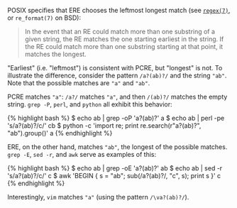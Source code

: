 POSIX specifies that ERE chooses the leftmost longest match (see
[`regex(7)`](http://linux.die.net/man/7/regex), or `re_format(7)` on BSD):

> In the event that an RE could match more than one substring of a given string,
> the RE matches the one starting earliest in the string. If the RE could match
> more than one substring starting at that point, it matches the longest.

"Earliest" (i.e. "leftmost") is consistent with PCRE, but "longest" is not. To
illustrate the difference, consider the pattern `/a?(ab)?/` and the string
`"ab"`. Note that the possible matches are `"a"` and `"ab"`.

PCRE matches `"a"`:  `/a?/` matches `"a"`, and then `/(ab)?/` matches the empty
string. `grep -P`, `perl`, and `python` all exhibit this behavior:

{% highlight bash %}
$ echo ab | grep -oP 'a?(ab)?'
a
$ echo ab | perl -pe 's/a?(ab)?/c/'
cb
$ python -c 'import re; print re.search(r"a?(ab)?", "ab").group()'
a
{% endhighlight %}

ERE, on the other hand, matches `"ab"`, the longest of the possible matches.
`grep -E`, `sed -r`, and `awk` serve as examples of this:

{% highlight bash %}
$ echo ab | grep -oE 'a?(ab)?'
ab
$ echo ab | sed -r 's/a?(ab)?/c/'
c
$ awk 'BEGIN { s = "ab"; sub(/a?(ab)?/, "c", s); print s }'
c
{% endhighlight %}

Interestingly, `vim` matches `"a"` (using the pattern `/\va?(ab)?/`).
